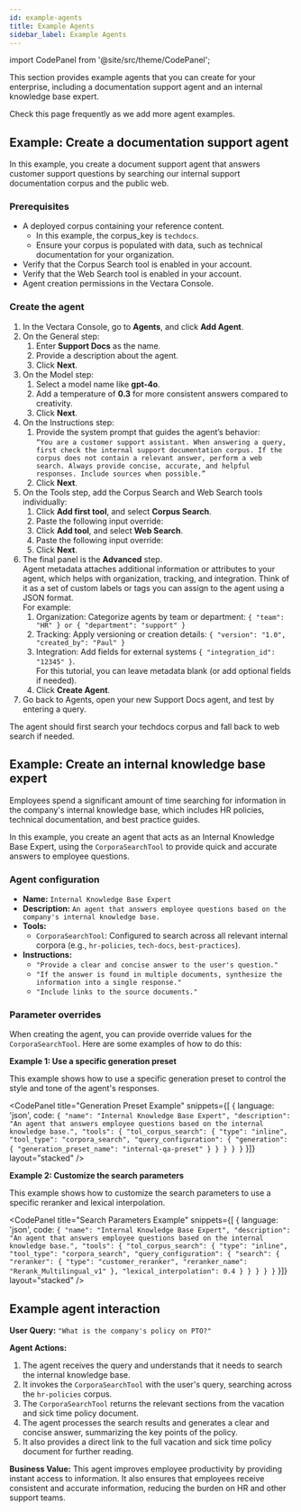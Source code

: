 ```yaml
---
id: example-agents
title: Example Agents
sidebar_label: Example Agents
---
```


import CodePanel from '@site/src/theme/CodePanel';

This section provides example agents that you can create for your enterprise, 
including a documentation support agent and an internal knowledge base expert. 

Check this page frequently as we add more agent examples.

## Example: Create a documentation support agent

In this example, you create a document support agent that answers customer 
support questions by searching our internal support documentation corpus and 
the public web.

### Prerequisites

* A deployed corpus containing your reference content.
    * In this example, the corpus_key is `techdocs`.
    * Ensure your corpus is populated with data, such as technical documentation 
  for your organization.
* Verify that the Corpus Search tool is enabled in your account.
* Verify that the Web Search tool is enabled in your account.
* Agent creation permissions in the Vectara Console.

### Create the agent

1. In the Vectara Console, go to **Agents**, and click **Add Agent**.
2. On the General step:
   1. Enter **Support Docs** as the name.
   2. Provide a description about the agent.
   3. Click **Next**.
3. On the Model step:
   1. Select a model name like **gpt-4o**.
   2. Add a temperature of **0.3** for more consistent answers compared to creativity.
   3. Click **Next**. 
4. On the Instructions step:
   1. Provide the system prompt that guides the agent’s behavior:  
`“You are a customer support assistant. When answering a query, first check the internal support documentation corpus. If the corpus does not contain a relevant answer, perform a web search. Always provide concise, accurate, and helpful responses. Include sources when possible.”`
   1. Click **Next**.
1. On the Tools step, add the Corpus Search and Web Search tools individually:
   1. Click **Add first tool**, and select **Corpus Search**.
   2. Paste the following input override:
   3. Click **Add tool**, and select **Web Search**.
   4. Paste the following input override:
   5. Click **Next**.
2. The final panel is the **Advanced** step.  
   Agent metadata attaches additional information or attributes to your agent, 
   which helps with organization, tracking, and integration. Think of it as a 
   set of custom labels or tags you can assign to the agent using a JSON format.  
   For example:
    1.  Organization: Categorize agents by team or department: `{ "team": "HR" } or { "department": "support" }`
    2.  Tracking: Apply versioning or creation details: `{ "version": "1.0", "created_by": "Paul" }`
    3.  Integration: Add fields for external systems `{ "integration_id": "12345" }`.  
   For this tutorial, you can leave metadata blank (or add optional fields if needed).
    4. Click **Create Agent**.
3. Go back to Agents, open your new Support Docs agent, and test by entering a query.  
   
The agent should first search your techdocs corpus and fall back to web search if needed.




## Example: Create an internal knowledge base expert

Employees spend a significant amount of time searching 
for information in the company's internal knowledge base, which includes HR 
policies, technical documentation, and best practice guides.

In this example, you create an agent that acts as an Internal Knowledge Base 
Expert, using the `CorporaSearchTool` to provide quick and accurate answers to 
employee questions.

### Agent configuration

*   **Name:** `Internal Knowledge Base Expert`
*   **Description:** `An agent that answers employee questions based on the company's internal knowledge base.`
*   **Tools:**
    *   `CorporaSearchTool`: Configured to search across all relevant internal corpora (e.g., `hr-policies`, `tech-docs`, `best-practices`).
*   **Instructions:**
    *   `"Provide a clear and concise answer to the user's question."`
    *   `"If the answer is found in multiple documents, synthesize the information into a single response."`
    *   `"Include links to the source documents."`

### Parameter overrides

When creating the agent, you can provide override values for the 
`CorporaSearchTool`. Here are some examples of how to do this:

**Example 1: Use a specific generation preset**

This example shows how to use a specific generation preset to control the style and tone of the agent's responses.

<CodePanel
  title="Generation Preset Example"
  snippets={[
    {
      language: 'json',
      code: `{
   "name": "Internal Knowledge Base Expert",
   "description": "An agent that answers employee questions based on the internal knowledge base.",
   "tools": {
     "tol_corpus_search": {
       "type": "inline",
       "tool_type": "corpora_search",
       "query_configuration": {
         "generation": {
           "generation_preset_name": "internal-qa-preset"
         }
       }
     }
   }
}`
    }]}
  layout="stacked"
/>

**Example 2: Customize the search parameters**

This example shows how to customize the search parameters to use a specific reranker and lexical interpolation.

<CodePanel
  title="Search Parameters Example"
  snippets={[
    {
      language: 'json',
      code: `{
   "name": "Internal Knowledge Base Expert",
   "description": "An agent that answers employee questions based on the internal knowledge base.",
   "tools": {
     "tol_corpus_search": {
       "type": "inline",
       "tool_type": "corpora_search",
       "query_configuration": {
         "search": {
           "reranker": {
             "type": "customer_reranker",
             "reranker_name": "Rerank_Multilingual_v1"
           },
           "lexical_interpolation": 0.4
         }
       }
     }
   }
}`
    }]}
  layout="stacked"
/>

## Example agent interaction

**User Query:** `"What is the company's policy on PTO?"`

**Agent Actions:**

1.  The agent receives the query and understands that it needs to search the 
   internal knowledge base.
2.  It invokes the `CorporaSearchTool` with the user's query, searching across 
   the `hr-policies` corpus.
3.  The `CorporaSearchTool` returns the relevant sections from the vacation and 
   sick time policy document.
4.  The agent processes the search results and generates a clear and concise 
   answer, summarizing the key points of the policy.
5.  It also provides a direct link to the full vacation and sick time policy 
   document for further reading.

**Business Value:** This agent improves employee productivity by providing instant 
access to information. It also ensures that employees receive consistent and 
accurate information, reducing the burden on HR and other support teams.
